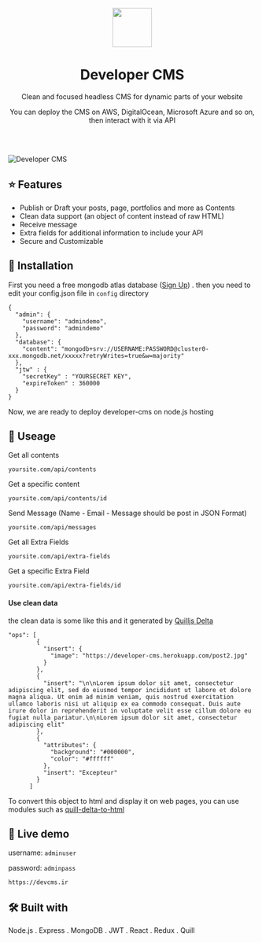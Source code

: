 <p align="center"> <img  width="80px" height="80px" src="https://i.ibb.co/9YkQVrH/logo.png"/> </p>
<h1 align="center"> Developer CMS </h1>

<p align="center">Clean and focused headless CMS for dynamic parts of your website</p>
<p align="center">You can deploy the CMS on AWS, DigitalOcean, Microsoft Azure and so on, then interact with it via API</p>
<br><br>

![Developer CMS](https://i.ibb.co/hX0Qd45/admin.png)


## ⭐ Features

* Publish or Draft your posts, page, portfolios and more as Contents
* Clean data support (an object of content instead of raw HTML)
* Receive message
* Extra fields for additional information to include your API
* Secure and Customizable

## 📍 Installation

First you need a free mongodb atlas database (<a href="https://www.mongodb.com/" target="_blank">Sign Up</a>) .
then you need to edit your config.json file in `config` directory

```
{
  "admin": {
    "username": "admindemo",
    "password": "admindemo"
  },
  "database": {
    "content": "mongodb+srv://USERNAME:PASSWORD@cluster0-xxx.mongodb.net/xxxxx?retryWrites=true&w=majority"
  },
  "jtw" : {
    "secretKey" : "YOURSECRET KEY",
    "expireToken" : 360000
  }
}
```
Now, we are ready to deploy developer-cms on node.js hosting 


## 📒 Useage

Get all contents
```
yoursite.com/api/contents
```
Get a specific content
```
yoursite.com/api/contents/id
```

Send Message (Name - Email - Message should be post in JSON Format)
```
yoursite.com/api/messages
```
Get all Extra Fields
```
yoursite.com/api/extra-fields
```
Get a specific Extra Field
```
yoursite.com/api/extra-fields/id
```


#### Use clean data

the clean data is some like this and it generated by <a  target="_blank" href="https://quilljs.com/docs/delta/">Quilljs Delta</a>

```
"ops": [
        {
          "insert": {
            "image": "https://developer-cms.herokuapp.com/post2.jpg"
          }
        },
        {
          "insert": "\n\nLorem ipsum dolor sit amet, consectetur adipiscing elit, sed do eiusmod tempor incididunt ut labore et dolore magna aliqua. Ut enim ad minim veniam, quis nostrud exercitation ullamco laboris nisi ut aliquip ex ea commodo consequat. Duis aute irure dolor in reprehenderit in voluptate velit esse cillum dolore eu fugiat nulla pariatur.\n\nLorem ipsum dolor sit amet, consectetur adipiscing elit"
        },
        {
          "attributes": {
            "background": "#000000",
            "color": "#ffffff"
          },
          "insert": "Excepteur"
        }
      ]
```
To convert this object to html and display it on web pages, you can use modules such as <a href="https://www.npmjs.com/package/quill-delta-to-html">quill-delta-to-html</a>



## 🚀 Live demo

username: `adminuser`

password: `adminpass`

```
https://devcms.ir
```

## 🛠 Built with
Node.js . Express . MongoDB . JWT . React . Redux . Quill

